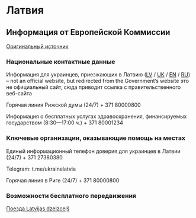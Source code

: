 # Латвия

## Информация от Европейской Коммиссии

[Оригинальный источник](https://ec.europa.eu/info/strategy/priorities-2019-2024/stronger-europe-world/eu-solidarity-ukraine/eu-assistance-ukraine/information-people-fleeing-war-ukraine_ru)

### Национальные контактные данные

Информация для украинцев, приезжающих в Латвию ([LV](https://www.ukraine-latvia.com/lv) / [UK](https://www.ukraine-latvia.com/uk) / [EN](https://www.ukraine-latvia.com/) / [RU](https://www.ukraine-latvia.com/ru)) – not an official website, but redirected from the Government’s website
это не официальный сайт, сюда приводит ссылка с правительственного веб-сайта

Горячая линия Рижской думы (24/7) + 371 80000800

Информация о бесплатных услугах здравоохранения, финансируемых государством (8:30—17:00 ч.) + 371 80001234

### Ключевые организации, оказывающие помощь на местах

Единый информационный телефон доверия для украинцев в Латвии (24/7) + 371 27380380

Telegram: t.me/ukrainelatvia

Горячая линия в Риге (24/7) + 371 80000800

### Возможности бесплатного передвижения

[Поезда Latvijas dzelzceļš](https://eng.lsm.lv/article/society/society/latvia-adopts-aid-measures-for-ukrainian-refugees.a447426/)
